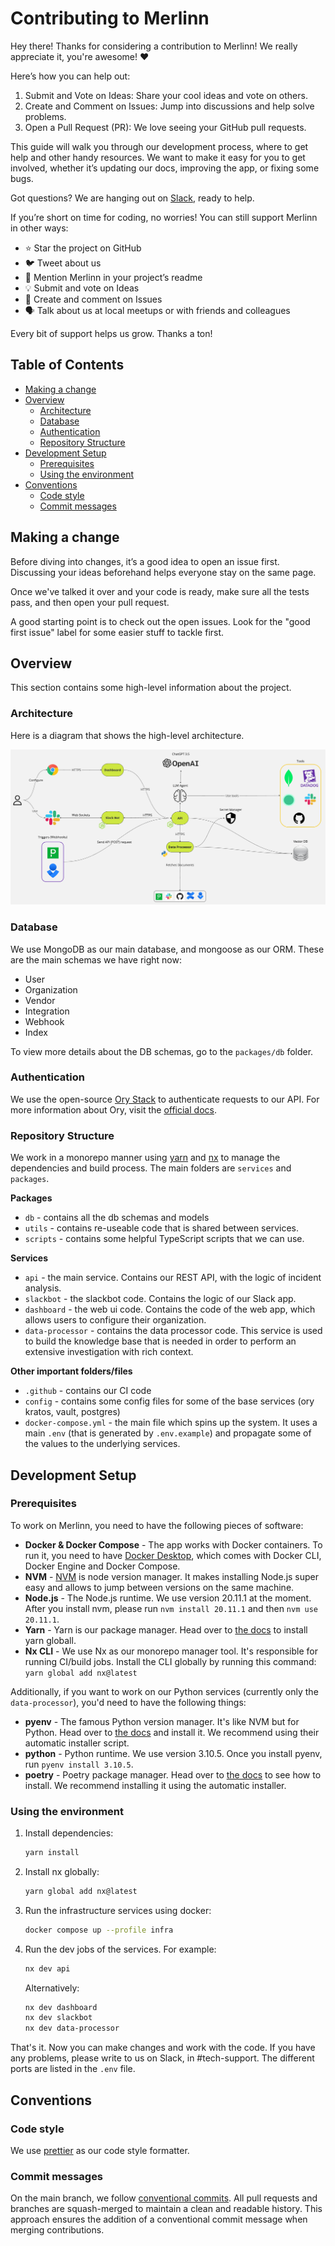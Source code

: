 # Contributing to Merlinn

Hey there! Thanks for considering a contribution to Merlinn! We really appreciate it, you're awesome! ❤️

Here’s how you can help out:

1. Submit and Vote on Ideas: Share your cool ideas and vote on others.
2. Create and Comment on Issues: Jump into discussions and help solve problems.
3. Open a Pull Request (PR): We love seeing your GitHub pull requests.

This guide will walk you through our development process, where to get help and other handy resources. We want to make it easy for you to get involved, whether it’s updating our docs, improving the app, or fixing some bugs.

Got questions? We are hanging out on [Slack](https://join.slack.com/t/merlinncommunity/signup), ready to help.

If you’re short on time for coding, no worries! You can still support Merlinn in other ways:

- ⭐ Star the project on GitHub
- 🐦 Tweet about us
- 📄 Mention Merlinn in your project’s readme
- 💡 Submit and vote on Ideas
- 📝 Create and comment on Issues
- 🗣️ Talk about us at local meetups or with friends and colleagues

Every bit of support helps us grow. Thanks a ton!

## Table of Contents

- [Making a change](#making-a-change)
- [Overview](#overview)
  - [Architecture](#architecture)
  - [Database](#database)
  - [Authentication](#authentication)
  - [Repository Structure](#repository-structure)
- [Development Setup](#development-setup)
  - [Prerequisites](#prerequisites)
  - [Using the environment](#using-the-environment)
- [Conventions](#conventions)
  - [Code style](#code-style)
  - [Commit messages](#commit-messages)

## Making a change

Before diving into changes, it’s a good idea to open an issue first. Discussing your ideas beforehand helps everyone stay on the same page.

Once we've talked it over and your code is ready, make sure all the tests pass, and then open your pull request.

A good starting point is to check out the open issues. Look for the "good first issue" label for some easier stuff to tackle first.

## Overview

This section contains some high-level information about the project.

### Architecture

Here is a diagram that shows the high-level architecture.

<div align="center">
    <img src="./assets/architecture.jpg" alt="Architecture" />
</div>

### Database

We use MongoDB as our main database, and mongoose as our ORM. These are the main schemas we have right now:

- User
- Organization
- Vendor
- Integration
- Webhook
- Index

To view more details about the DB schemas, go to the `packages/db` folder.

### Authentication

We use the open-source [Ory Stack](https://www.ory.sh/) to authenticate requests to our API. For more information about Ory, visit the [official docs](https://www.ory.sh/docs/welcome).

### Repository Structure

We work in a monorepo manner using [yarn](https://yarnpkg.com/) and [nx](https://nx.dev/) to manage the dependencies and build process. The main folders are `services` and `packages`.

**Packages**

- `db` - contains all the db schemas and models
- `utils` - contains re-useable code that is shared between services.
- `scripts` - contains some helpful TypeScript scripts that we can use.

**Services**

- `api` - the main service. Contains our REST API, with the logic of incident analysis.
- `slackbot` - the slackbot code. Contains the logic of our Slack app.
- `dashboard` - the web ui code. Contains the code of the web app, which allows users to configure their organization.
- `data-processor` - contains the data processor code. This service is used to build the knowledge base that is needed in order to perform an extensive investigation with rich context.

**Other important folders/files**

- `.github` - contains our CI code
- `config` - contains some config files for some of the base services (ory kratos, vault, postgres)
- `docker-compose.yml` - the main file which spins up the system. It uses a main `.env` (that is generated by `.env.example`) and propagate some of the values to the underlying services.

## Development Setup

### Prerequisites

To work on Merlinn, you need to have the following pieces of software:

- **Docker & Docker Compose** - The app works with Docker containers. To run it, you need to have [Docker Desktop](https://docs.docker.com/desktop/), which comes with Docker CLI, Docker Engine and Docker Compose.
- **NVM** - [NVM](https://github.com/nvm-sh/nvm) is node version manager. It makes installing Node.js super easy and allows to jump between versions on the same machine.
- **Node.js** - The Node.js runtime. We use version 20.11.1 at the moment. After you install nvm, please run `nvm install 20.11.1` and then `nvm use 20.11.1`.
- **Yarn** - Yarn is our package manager. Head over to [the docs](https://classic.yarnpkg.com/lang/en/docs/install/#mac-stable) to install yarn globall.
- **Nx CLI** - We use Nx as our monorepo manager tool. It's responsible for running CI/build jobs. Install the CLI globally by running this command: `yarn global add nx@latest`

Additionally, if you want to work on our Python services (currently only the `data-processor`), you'd need to have the following things:

- **pyenv** - The famous Python version manager. It's like NVM but for Python. Head over to [the docs](https://github.com/pyenv/pyenv?tab=readme-ov-file#automatic-installer) and install it. We recommend using their automatic installer script.
- **python** - Python runtime. We use version 3.10.5. Once you install pyenv, run `pyenv install 3.10.5`.
- **poetry** - Poetry package manager. Head over to [the docs](https://python-poetry.org/docs/#installing-with-the-official-installer) to see how to install. We recommend installing it using the automatic installer.

### Using the environment

1. Install dependencies:
   ```bash
   yarn install
   ```
2. Install nx globally:
   ```bash
   yarn global add nx@latest
   ```
3. Run the infrastructure services using docker:
   ```bash
   docker compose up --profile infra
   ```
4. Run the dev jobs of the services. For example:
   ```bash
   nx dev api
   ```
   Alternatively:
   ```bash
   nx dev dashboard
   nx dev slackbot
   nx dev data-processor
   ```

That's it. Now you can make changes and work with the code. If you have any problems, please write to us on Slack, in #tech-support. The different ports are listed in the `.env` file.

## Conventions

### Code style

We use [prettier](https://prettier.io/) as our code style formatter.

### Commit messages

On the main branch, we follow [conventional commits](https://www.conventionalcommits.org/en/v1.0.0/). All pull requests and branches are squash-merged to maintain a clean and readable history. This approach ensures the addition of a conventional commit message when merging contributions.
